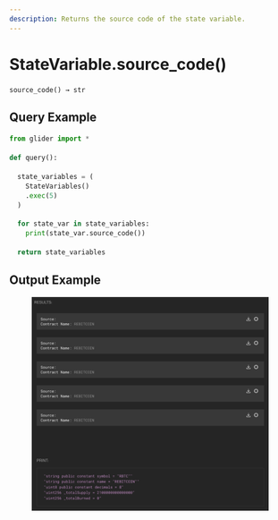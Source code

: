 ```yaml
---
description: Returns the source code of the state variable.
---
```


# StateVariable.source\_code()

`source_code() → str`

## Query Example

```python
from glider import *

def query():

  state_variables = (
    StateVariables()
    .exec(5)
  )

  for state_var in state_variables:
    print(state_var.source_code())

  return state_variables
```

## Output Example

<figure><img src="../../../../.gitbook/assets/image (1) (1) (1) (1) (1) (1) (1) (1) (1) (1) (1) (1) (1) (1) (1) (1) (1) (1) (1) (1) (1) (1) (1) (1) (1) (1) (1) (1) (1) (1) (1) (1) (1) (1) (1).png" alt=""><figcaption></figcaption></figure>

